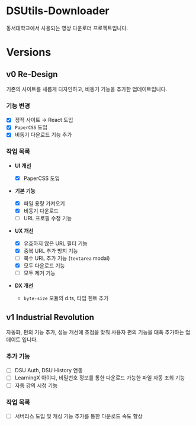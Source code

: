 <h1>DSUtils-Downloader</h1>

동서대학교에서 사용되는 영상 다운로더 프로젝트입니다.

# Versions

## v0 Re-Design

기존의 사이트를 새롭게 디자인하고, 비동기 기능을 추가한 업데이트입니다.

### 기능 변경

- [x] 정적 사이트 &rarr; React 도입
- [x] `PaperCSS` 도입
- [x] 비동기 다운로드 기능 추가

### 작업 목록

- **UI 개선**
  - [x] PaperCSS 도입
- **기본 기능**
  - [x] 파일 용량 가져오기
  - [x] 비동기 다운로드
  - [ ] URL 프로필 수정 기능
- **UX 개선**

  - [x] 유효하지 않은 URL 필터 기능
  - [x] 중복 URL 추가 방지 기능
  - [ ] 복수 URL 추가 기능 (`textarea` modal)
  - [x] 모두 다운로드 기능
  - [ ] 모두 제거 기능

- **DX 개선**
  - `byte-size` 모듈의 d.ts, 타입 힌트 추가

## v1 Industrial Revolution

자동화, 편의 기능 추가, 성능 개선에 초점을 맞춰 사용자 편의 기능을 대폭 추가하는 업데이트 입니다.

### 추가 기능

- [ ] DSU Auth, DSU History 연동
- [ ] LearningX 아이디, 비밀번호 정보를 통한 다운로드 가능한 파일 자동 조회 기능
- [ ] 자동 강의 시청 기능

### 작업 목록

- [ ] 서버리스 도입 및 캐싱 기능 추가를 통한 다운로드 속도 향상
